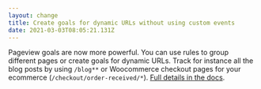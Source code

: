 ```yaml
---
layout: change
title: Create goals for dynamic URLs without using custom events
date: 2021-03-03T08:05:21.131Z
---
```

Pageview goals are now more powerful. You can use rules to group different pages or create goals for dynamic URLs. Track for instance all the blog posts by using `/blog**` or Woocommerce checkout pages for your ecommerce (`/checkout/order-received/*`). [Full details in the docs](https://plausible.io/docs/pageview-goals).